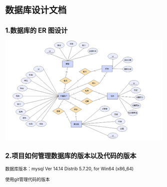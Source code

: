 # 数据库设计文档

## 1.数据库的 ER 图设计

![数据库ER图](.\数据库ER图.png)

## 2.项目如何管理数据库的版本以及代码的版本

数据库版本：mysql  Ver 14.14 Distrib 5.7.20, for Win64 (x86_64)

使用git管理代码的版本

